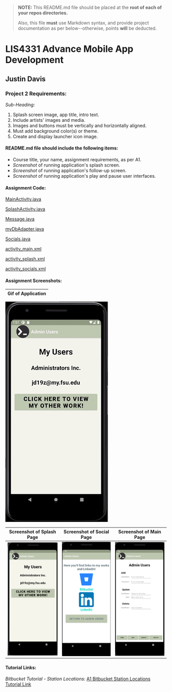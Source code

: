 > **NOTE:** This README.md file should be placed at the **root of each of your repos directories.**
>
>Also, this file **must** use Markdown syntax, and provide project documentation as per below--otherwise, points **will** be deducted.
>

# LIS4331 Advance Mobile App Development

## Justin Davis

### Project 2 Requirements:

*Sub-Heading:*

1. Splash screen image, app title, intro text.
2. Include artists' images and media.
3. Images and buttons must be vertically and horizontally aligned.
4. Must add background color(s) or theme.
5. Create and display launcher icon image.

#### README.md file should include the following items:

* Course title, your name, assignment requirements, as per A1.
* *Screenshot* of running application's splash screen.
* *Screenshot* of running application's follow-up screen.
* *Screenshot* of running application's play and pause user interfaces.

#### Assignment Code:

[MainActivity.java](docs/MainActivity.java)

[SplashActivity.java](docs/SplashActivity.java)

[Message.java](docs/Message.java)

[myDbAdapter.java](docs/myDbAdapter.java)

[Socials.java](docs/Socials.java)

[activity_main.xml](docs/activity_main.xml)

[activity_splash.xml](docs/activity_splash.xml)

[activity_socials.xml](docs/activity_socials.xml)

#### Assignment Screenshots:

Gif of Application |
:-------------------------:|
![Gif of Music App](img/app.gif)

Screenshot of Splash Page            |  Screenshot of Social Page | Screenshot of Main Page
:-------------------------:|:-------------------------:|:-------------------------:|
![Splash](img/splash.png)  |  ![Socials](img/socials.png)  |  ![Main](img/main.png)

#### Tutorial Links:

*Bitbucket Tutorial - Station Locations:*
[A1 Bitbucket Station Locations Tutorial Link](https://bitbucket.org/jd19z/bitbucketstationlocations/ "Bitbucket Station Locations")
